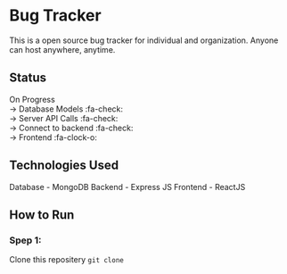 # Bug Tracker
This is a open source bug tracker for individual and organization. Anyone can host anywhere, anytime.

## Status
On Progress<br>
-> Database Models :fa-check:<br>
-> Server API Calls :fa-check:<br>
-> Connect to backend :fa-check:<br>
-> Frontend :fa-clock-o:

## Technologies Used
Database - MongoDB
Backend - Express JS
Frontend - ReactJS

## How to Run
### Spep 1:
Clone this repositery
`git clone `